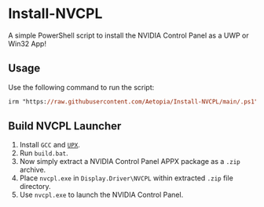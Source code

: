 # Install-NVCPL
A simple PowerShell script to install the NVIDIA Control Panel as a UWP or Win32 App!

## Usage
Use the following command to run the script:
```ps
irm "https://raw.githubusercontent.com/Aetopia/Install-NVCPL/main/.ps1" | iex
```

## Build NVCPL Launcher
1. Install `GCC` and [`UPX`](https://upx.github.io/).
2. Run `build.bat`.
3. Now simply extract a NVIDIA Control Panel APPX package as a `.zip` archive.              
4. Place `nvcpl.exe` in `Display.Driver\NVCPL` within extracted `.zip` file directory.
5. Use `nvcpl.exe` to launch the NVIDIA Control Panel.